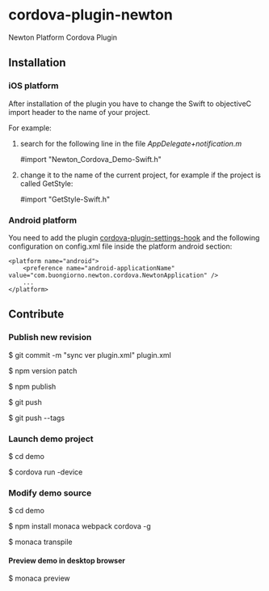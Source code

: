 # cordova-plugin-newton
Newton Platform Cordova Plugin

## Installation

### iOS platform

After installation of the plugin you have to change the Swift to objectiveC import header to the name of your project.

For example:

1. search for the following line in the file _AppDelegate+notification.m_
  
    #import "Newton_Cordova_Demo-Swift.h"


2. change it to the name of the current project, for example if the project is called GetStyle:

    #import "GetStyle-Swift.h"

### Android platform

You need to add the plugin [cordova-plugin-settings-hook](https://www.npmjs.com/package/cordova-plugin-settings-hook) and the following configuration on config.xml file inside the platform android section:

    <platform name="android">
        <preference name="android-applicationName" value="com.buongiorno.newton.cordova.NewtonApplication" />
        ...
    </platform>



## Contribute

### Publish new revision

$ git commit -m "sync ver plugin.xml" plugin.xml 

$ npm version patch

$ npm publish

$ git push 

$ git push --tags


### Launch demo project

$ cd demo

$ cordova run -device


### Modify demo source

$ cd demo

$ npm install monaca webpack cordova -g

$ monaca transpile

#### Preview demo in desktop browser

$ monaca preview
